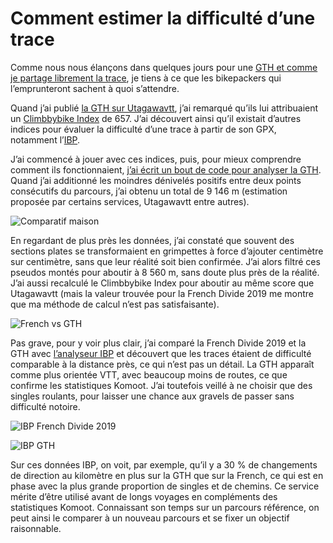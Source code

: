 # Comment estimer la difficulté d’une trace

Comme nous nous élançons dans quelques jours pour une [GTH et comme je partage librement la trace](https://tcrouzet.com/gth/), je tiens à ce que les bikepackers qui l’emprunteront sachent à quoi s’attendre.<span id="more-58441"></span>

Quand j’ai publié [la GTH sur Utagawavtt](https://www.utagawavtt.com/randonnee-vtt-gps/GTH-Grand-Tour-de-l-Herault-24330), j’ai remarqué qu’ils lui attribuaient un [Climbbybike Index](https://www.climbbybike.com/climb_difficulty.asp) de 657. J’ai découvert ainsi qu’il existait d’autres indices pour évaluer la difficulté d’une trace à partir de son GPX, notamment l’[IBP](https://www.ibpindex.com/).

J’ai commencé à jouer avec ces indices, puis, pour mieux comprendre comment ils fonctionnaient, [j’ai écrit un bout de code pour analyser la GTH](https://lab.tcrouzet.com/gpx/). Quand j’ai additionné les moindres dénivelés positifs entre deux points consécutifs du parcours, j’ai obtenu un total de 9 146 m (estimation proposée par certains services, Utagawavtt entre autres).

![Comparatif maison](https://tcrouzet.com/images_tc/2021/03/gth-french.png)

En regardant de plus près les données, j’ai constaté que souvent des sections plates se transformaient en grimpettes à force d’ajouter centimètre sur centimètre, sans que leur réalité soit bien confirmée. J’ai alors filtré ces pseudos montés pour aboutir à 8 560 m, sans doute plus près de la réalité. J’ai aussi recalculé le Climbbybike Index pour aboutir au même score que Utagawavtt (mais la valeur trouvée pour la French Divide 2019 me montre que ma méthode de calcul n’est pas satisfaisante).

![French vs GTH](https://tcrouzet.com/images_tc/2021/03/StatsFrenchGTH.png)

Pas grave, pour y voir plus clair, j’ai comparé la French Divide 2019 et la GTH avec [l’analyseur IBP](https://www.ibpindex.com/) et découvert que les traces étaient de difficulté comparable à la distance près, ce qui n’est pas un détail. La GTH apparaît comme plus orientée VTT, avec beaucoup moins de routes, ce que confirme les statistiques Komoot. J’ai toutefois veillé à ne choisir que des singles roulants, pour laisser une chance aux gravels de passer sans difficulté notoire.

![IBP French Divide 2019](https://tcrouzet.com/images_tc/2021/03/ibp-french.png)

![IBP GTH](https://tcrouzet.com/images_tc/2021/03/ibp-gth.png)

Sur ces données IBP, on voit, par exemple, qu’il y a 30 % de changements de direction au kilomètre en plus sur la GTH que sur la French, ce qui est en phase avec la plus grande proportion de singles et de chemins. Ce service mérite d’être utilisé avant de longs voyages en compléments des statistiques Komoot. Connaissant son temps sur un parcours référence, on peut ainsi le comparer à un nouveau parcours et se fixer un objectif raisonnable.